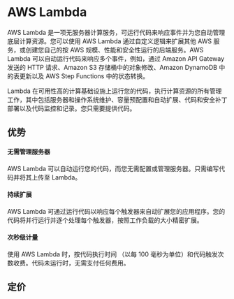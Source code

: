 # AWS Lambda
AWS Lambda 是一项无服务器计算服务，可运行代码来响应事件并为您自动管理底层计算资源。您可以使用 AWS Lambda 通过自定义逻辑来扩展其他 AWS 服务，或创建您自己的按 AWS 规模、性能和安全性运行的后端服务。AWS Lambda 可以自动运行代码来响应多个事件，例如，通过 Amazon API Gateway 发送的 HTTP 请求、Amazon S3 存储桶中的对象修改、Amazon DynamoDB 中的表更新以及 AWS Step Functions 中的状态转换。

Lambda 在可用性高的计算基础设施上运行您的代码，执行计算资源的所有管理工作，其中包括服务器和操作系统维护、容量预配置和自动扩展、代码和安全补丁部署以及代码监控和记录。您只需要提供代码。

## 优势
#### 无需管理服务器
AWS Lambda 可以自动运行您的代码，而您无需配置或管理服务器。只需编写代码并将其上传至 Lambda。

#### 持续扩展
AWS Lambda 可通过运行代码以响应每个触发器来自动扩展您的应用程序。您的代码将并行运行并逐个处理每个触发器，按照工作负载的大小精密扩展。

#### 次秒级计量
使用 AWS Lambda 时，按代码执行时间 （以每 100 毫秒为单位）和代码触发次数收费。代码未运行时，无需支付任何费用。
## 定价
